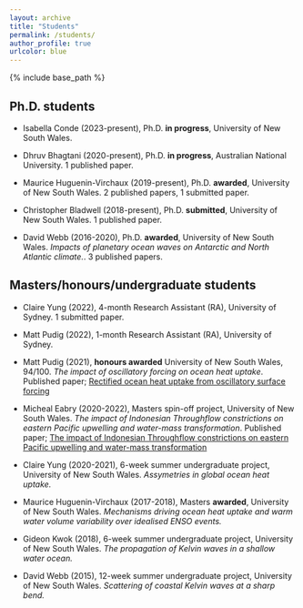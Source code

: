 ```yaml
---
layout: archive
title: "Students"
permalink: /students/
author_profile: true
urlcolor: blue
---
```


{% include base_path %}

## Ph.D. students

* Isabella Conde (2023-present), Ph.D. **in progress**, University of New South Wales.

* Dhruv Bhagtani (2020-present), Ph.D. **in progress**, Australian National University. 1 published paper.

* Maurice Huguenin-Virchaux (2019-present), Ph.D. **awarded**, University of New South Wales. 2 published papers, 1 submitted paper.

* Christopher Bladwell (2018-present), Ph.D. **submitted**, University of New South Wales. 1 published paper.

* David Webb (2016-2020), Ph.D. **awarded**, University of New South Wales. *Impacts of planetary ocean waves on Antarctic and North Atlantic climate.*. 3 published papers.

## Masters/honours/undergraduate students

* Claire Yung (2022), 4-month Research Assistant (RA), University of Sydney. 1 submitted paper.

* Matt Pudig (2022), 1-month Research Assistant (RA), University of Sydney.

* Matt Pudig (2021), **honours awarded** University of New South Wales, 94/100. *The impact of oscillatory forcing on ocean heat uptake*. Published paper; [Rectified ocean heat uptake from oscillatory surface forcing](https://doi.org/10.1175/JCLI-D-22-0267.1)

* Micheal Eabry (2020-2022), Masters spin-off project, University of New South Wales. *The impact of Indonesian Throughflow constrictions on eastern Pacific upwelling and water-mass transformation*. Published paper; [The impact of Indonesian Throughflow constrictions on eastern Pacific upwelling and water-mass transformation](https://doi.org/10.1029/2022JC018509)

* Claire Yung (2020-2021), 6-week summer undergraduate project, University of New South Wales. *Assymetries in global ocean heat uptake.*

* Maurice Huguenin-Virchaux (2017-2018), Masters **awarded**, University of New South Wales. *Mechanisms driving ocean heat uptake and warm water volume variability over idealised ENSO events.*

* Gideon Kwok (2018), 6-week summer undergraduate project, University of New South Wales. *The propagation of Kelvin waves in a shallow water ocean.*

* David Webb (2015), 12-week summer undergraduate project, University of New South Wales. *Scattering of coastal Kelvin waves at a sharp bend.*

